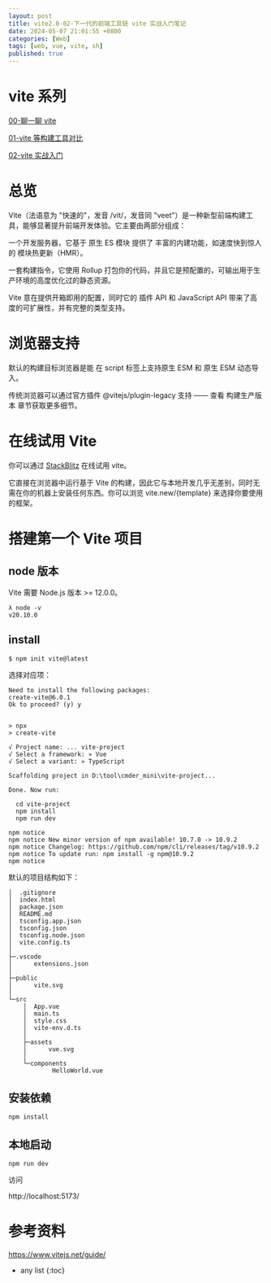 ```yaml
---
layout: post
title: vite2.0-02-下一代的前端工具链 vite 实战入门笔记
date: 2024-05-07 21:01:55 +0800
categories: [Web]
tags: [web, vue, vite, sh]
published: true
---
```


# vite 系列

[00-聊一聊 vite](https://houbb.github.io/2024/05/07/js-toolchain-vue-vite2-00-chat)

[01-vite 等构建工具对比](https://houbb.github.io/2024/05/07/js-toolchain-vue-vite2-01-compare)

[02-vite 实战入门](https://houbb.github.io/2024/05/07/js-toolchain-vue-vite2-02-start)

# 总览

Vite（法语意为 "快速的"，发音 /vit/，发音同 "veet"）是一种新型前端构建工具，能够显著提升前端开发体验。它主要由两部分组成：

一个开发服务器，它基于 原生 ES 模块 提供了 丰富的内建功能，如速度快到惊人的 模块热更新（HMR）。

一套构建指令，它使用 Rollup 打包你的代码，并且它是预配置的，可输出用于生产环境的高度优化过的静态资源。

Vite 意在提供开箱即用的配置，同时它的 插件 API 和 JavaScript API 带来了高度的可扩展性，并有完整的类型支持。

# 浏览器支持

默认的构建目标浏览器是能 在 script 标签上支持原生 ESM 和 原生 ESM 动态导入。

传统浏览器可以通过官方插件 @vitejs/plugin-legacy 支持 —— 查看 构建生产版本 章节获取更多细节。

# 在线试用 Vite

你可以通过 [StackBlitz](https://vite.new/) 在线试用 vite。

它直接在浏览器中运行基于 Vite 的构建，因此它与本地开发几乎无差别，同时无需在你的机器上安装任何东西。你可以浏览 vite.new/{template} 来选择你要使用的框架。

# 搭建第一个 Vite 项目

## node 版本

Vite 需要 Node.js 版本 >= 12.0.0。

```
λ node -v
v20.10.0
```

## install

```sh
$ npm init vite@latest
```

选择对应项：

```
Need to install the following packages:                                
create-vite@6.0.1                                                      
Ok to proceed? (y) y                                                   
                                                                       
                                                                       
> npx                                                                  
> create-vite                                                          
                                                                       
√ Project name: ... vite-project                                       
√ Select a framework: » Vue                                            
√ Select a variant: » TypeScript                                       
                                                                       
Scaffolding project in D:\tool\cmder_mini\vite-project...              
                                                                       
Done. Now run:                                                         
                                                                       
  cd vite-project                                                      
  npm install                                                          
  npm run dev                                                          
                                                                       
npm notice                                                             
npm notice New minor version of npm available! 10.7.0 -> 10.9.2        
npm notice Changelog: https://github.com/npm/cli/releases/tag/v10.9.2  
npm notice To update run: npm install -g npm@10.9.2                    
npm notice                                                             
```

默认的项目结构如下：

```
│  .gitignore                   
│  index.html                   
│  package.json                 
│  README.md                    
│  tsconfig.app.json            
│  tsconfig.json                
│  tsconfig.node.json           
│  vite.config.ts               
│                               
├─.vscode                       
│      extensions.json          
│                               
├─public                        
│      vite.svg                 
│                               
└─src                           
    │  App.vue                  
    │  main.ts                  
    │  style.css                
    │  vite-env.d.ts            
    │                           
    ├─assets                    
    │      vue.svg              
    │                           
    └─components                
            HelloWorld.vue      
```


## 安装依赖

```bash
npm install
```

## 本地启动

```
npm run dev
```

访问

http://localhost:5173/


# 参考资料

https://www.vitejs.net/guide/

* any list
{:toc}
